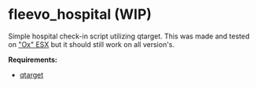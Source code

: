 # fleevo_hospital (WIP)

Simple hospital check-in script utilizing qtarget. This was made and tested on ["Ox" ESX](https://github.com/overextended/es_extended) but it should still work on all version's.

**Requirements:**

- [qtarget](https://github.com/overextended/qtarget)
